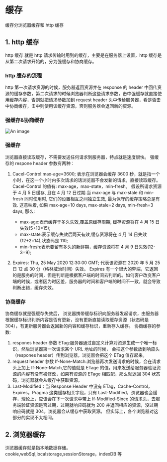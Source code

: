 # 缓存

缓存分浏览器缓存和 http 缓存

## 1. http 缓存

http 缓存 就是 http 请求传输时用到的缓存，主要是在服务器上设置，http 缓存是从第二次请求开始的，分为强缓存和协商缓存。

### http 缓存的流程

http 第一次请求资源的时候，服务器返回资源并在 response 的 header 中回传资源的缓存参数，第二次请求的时候浏览器判断这些请求参数，击中强缓存就直接使用缓存内容，否则就把请求参数加到 request header 头中传给服务器，看是否击中协商缓存，击中则使用该缓存资源，否则服务器会返回新的资源。

### 强缓存&协商缓存

![An image](/images/prev/cache.png)

### 强缓存

浏览器直接读取缓存，不需要发送任何请求到服务器，特点就是速度很快。
强缓存的 respone header 参数有两种：

1. Cacel-Control:max-age=3600;
   表示在浏览器会缓存 3600 秒，就是指一个小时，在这一个小时内多次请求的话浏览器不会发新的请求，直接读取缓存。
   Cacel-Control 的值有: max-age，max-state，min-fresh。
   假设所请求资源于 4 月 5 日缓存, 且在 4 月 12 日过期.当 max-age 与 max-stale 和 min-fresh 同时使用时, 它们的设置相互之间独立生效, 最为保守的缓存策略总是有效. 这意味着, 如果 max-age=10 days, max-stale=2 days, min-fresh=3 days, 那么:

   - max-age:表示缓存于多久失效,覆盖原缓存周期, 缓存资源将在 4 月 15 日失效(5+10=15);
   - max-state:表示缓存失效后两天有效,缓存资源将在 4 月 14 日失效(12+2=14),状态码是 110;
   - min-fresh:表示要留有多久的新鲜期，缓存资源将在 4 月 9 日失效(12-3=9);

2. Expires: Thu, 25 May 2020 12:30:00 GMT;
   代表该资源在 2020 年 5 月 25 日 12 点 30 分（格林威治时间）失效。
   Expires 有一个很大的弊端，它返回的是服务的时间，但是判断是根据客户端的时间去判断的。如何客户改变客户端的时候，或者因为时区差，服务器的时间和客户端的时间不一致，就会导致判断出错，缓存失效。

### 协商缓存

协商缓存就是强缓存失效后， 浏览器携带缓存标识向服务器发起请求，由服务器根据缓存标识判断内容是否有更新，没有更新直接读取缓存资源（状态码是 304），有更新服务器会返回新的内容和缓存标识，重新存入缓存。
协商缓存的参数:

1. respones header 参数 ETag:服务器通过自定义计算对资源生成一个唯一标识，然后浏览器第一次请求某个 URL 地址的时候， 会把这个参数放到响应头（respones header）传到浏览器，浏览器会把这个 ETag 值存起来。
2. request header 参数 If-None-Match:浏览器再次发送请求的时候，会在请求头上加上 If-None-Match,它的值就是 ETage 的值，用来发送给服务器验证资源的内容有没有被修改，如果有资源的 ETage 相匹配，那么就返回 304 状态码，浏览器就会从缓存中获取资源。
3. Last-Modified：当 Response Header 中没有 ETag，Cache-Control，Expires，Pragma 这类缓存相关字段，只有 Last-Modified，浏览器也会缓存，理论上，应该会在下一次请求中带上 If-Modified-Since 的请求头，去服务端验证资源是否过期，过期就响应码就为 200 并返回相应的资源，没过期响应码就是 304，浏览器会从缓存中获取资源。
   但实际上，各个浏览器对这部分的实现不太相同。

## 2. 浏览器缓存

浏览器缓存就是指本地数据存储。
cookie,webSql,localstorage,sessionStorage，indexDB 等
